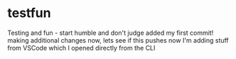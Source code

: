 # testfun
Testing and fun - start humble and don't judge
added my first commit!
making additional changes now, lets see if this pushes
now I'm adding stuff from VSCode which I opened directly from the CLI
